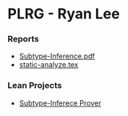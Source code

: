 # PLRG - Ryan Lee

### Reports

- [Subtype-Inference.pdf](https://github.com/minux-lee/PLRG/blob/main/c2rust/enum/Subtype-Inference/subtype-inference.pdf)
- [static-analyze.tex](https://github.com/minux-lee/PLRG/blob/main/c2rust/enum/Type-Constraint/static-analyze.tex)

### Lean Projects

- [Subtype-Inferece Prover](https://github.com/minux-lee/PLRG/tree/main/c2rust/enum/Subtype-Inference/Prover)